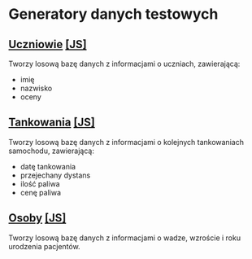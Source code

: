 # Generatory danych testowych

## [Uczniowie](uczniowie.html) [[JS]](js/uczniowie.js)

Tworzy losową bazę danych z informacjami o uczniach, zawierającą:
- imię
- nazwisko
- oceny

## [Tankowania](tankowania.html) [[JS]](js/tankowania.js)

Tworzy losową bazę danych z informacjami o kolejnych tankowaniach samochodu, zawierającą:
- datę tankowania
- przejechany dystans
- ilość paliwa
- cenę paliwa

## [Osoby](osoby.html) [[JS]](js/osoby.js)

Tworzy losową bazę danych z informacjami o wadze, wzroście i roku urodzenia pacjentów.
